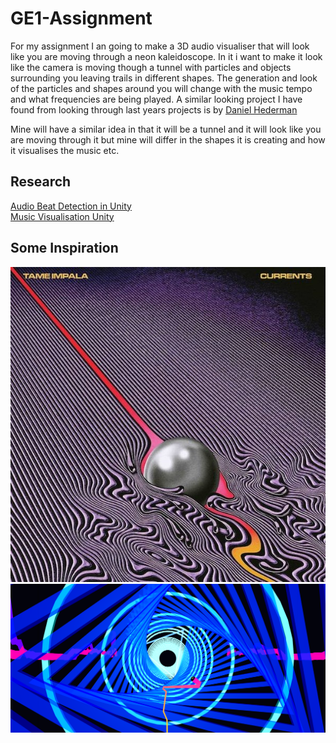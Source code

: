 # GE1-Assignment
 

For my assignment I an going to make a 3D audio visualiser that will look like you are moving
through a neon kaleidoscope. In it i want to make it look like the camera is moving though a tunnel 
with particles and objects surrounding you leaving trails in different shapes. The generation
and look of the particles and shapes around you will change with the music tempo and what frequencies
are being played. A similar looking project I have found from looking through last years projects
is by [Daniel  Hederman](https://www.youtube.com/watch?v=oxqISvYzKc4&list=PL1n0B6z4e_E5qaYwUOlJ63XI2OR9ty7Bs&index=27)

Mine will have a similar idea in that it will be a tunnel and it will look like you are moving 
through it but mine will differ in the shapes it is creating and how it visualises the music etc.

## Research
[Audio Beat Detection in Unity](https://www.youtube.com/watch?v=BVhnmm1SvF0)\
[Music Visualisation Unity](https://www.youtube.com/watch?v=eTP_8NXwyNE)

## Some Inspiration
![Tame Impala Currents](/images/04192b63.jpg)
![Screenshot](/images/screenie.png)
